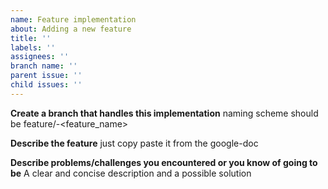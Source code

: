 ```yaml
---
name: Feature implementation
about: Adding a new feature
title: ''
labels: ''
assignees: ''
branch name: ''
parent issue: ''
child issues: ''
---
```


**Create a branch that handles this implementation**
naming scheme should be feature/<milestone>-<feature_name>

**Describe the feature**
just copy paste it from the google-doc

**Describe problems/challenges you encountered or you know of going to be**
A clear and concise description and a possible solution
